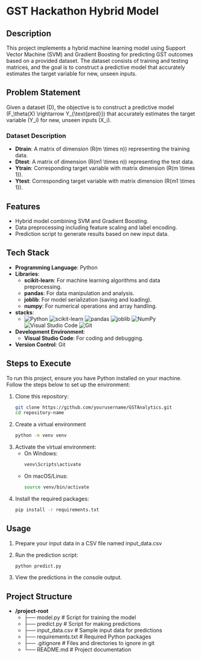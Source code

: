 # GST Hackathon Hybrid Model

## Description
This project implements a hybrid machine learning model using Support Vector Machine (SVM) and Gradient Boosting for predicting GST outcomes based on a provided dataset. The dataset consists of training and testing matrices, and the goal is to construct a predictive model that accurately estimates the target variable for new, unseen inputs.

## Problem Statement
Given a dataset \(D\), the objective is to construct a predictive model \(F_\theta(X) \rightarrow Y_{\text{pred}}\) that accurately estimates the target variable \(Y_i\) for new, unseen inputs \(X_i\).

### Dataset Description
- **Dtrain**: A matrix of dimension \(R(m \times n)\) representing the training data.
- **Dtest**: A matrix of dimension \(R(m1 \times n)\) representing the test data.
- **Ytrain**: Corresponding target variable with matrix dimension \(R(m \times 1)\).
- **Ytest**: Corresponding target variable with matrix dimension \(R(m1 \times 1)\).

## Features
- Hybrid model combining SVM and Gradient Boosting.
- Data preprocessing including feature scaling and label encoding.
- Prediction script to generate results based on new input data.

## Tech Stack
- **Programming Language**: Python
- **Libraries**:
  - **scikit-learn**: For machine learning algorithms and data preprocessing.
  - **pandas**: For data manipulation and analysis.
  - **joblib**: For model serialization (saving and loading).
  - **numpy**: For numerical operations and array handling.
- **stacks**:
  - ![Python](https://img.shields.io/badge/Python-3776AB?style=flat&logo=python&logoColor=white)
![scikit-learn](https://img.shields.io/badge/scikit--learn-F7931E?style=flat&logo=scikit-learn&logoColor=white)
![pandas](https://img.shields.io/badge/pandas-150458?style=flat&logo=pandas&logoColor=white)
![joblib](https://img.shields.io/badge/joblib-00B300?style=flat&logoColor=white)
![NumPy](https://img.shields.io/badge/numpy-013243?style=flat&logo=numpy&logoColor=white)
![Visual Studio Code](https://img.shields.io/badge/VS%20Code-007ACC?style=flat&logo=visual-studio-code&logoColor=white)
![Git](https://img.shields.io/badge/Git-F05032?style=flat&logo=git&logoColor=white)
- **Development Environment**:
  - **Visual Studio Code**: For coding and debugging.
- **Version Control**: Git

## Steps to Execute
To run this project, ensure you have Python installed on your machine. Follow the steps below to set up the environment:

1. Clone this repository:
   ```bash
   git clone https://github.com/yourusername/GSTAnalytics.git
   cd repository-name

2. Create a virtual environment
    ```bash
    python -m venv venv

3. Activate the virtual environment:
   - On Windows:
     ```bash
     venv\Scripts\activate

   - On macOS/Linus:
     ```bash
     source venv/bin/activate

4. Install the required packages:
   ```bash
   pip install -r requirements.txt

## Usage 
1. Prepare your input data in a CSV file named input_data.csv

2. Run the prediction script:
   ```bash
   python predict.py
   
3. View the predictions in the console output.


## Project Structure
- **/project-root**
  - ├── model.py            # Script for training the model
  - ├── predict.py          # Script for making predictions
  - ├── input_data.csv      # Sample input data for predictions
  - ├── requirements.txt     # Required Python packages
  - ├── .gitignore          # Files and directories to ignore in git
  - └── README.md           # Project documentation
   
